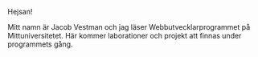 Hejsan!

Mitt namn är Jacob Vestman och jag läser Webbutvecklarprogrammet på Mittuniversitetet. Här kommer laborationer och projekt att finnas under programmets gång.

